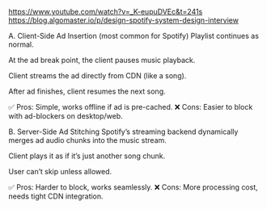 https://www.youtube.com/watch?v=_K-eupuDVEc&t=241s
https://blog.algomaster.io/p/design-spotify-system-design-interview

A. Client-Side Ad Insertion (most common for Spotify)
Playlist continues as normal.

At the ad break point, the client pauses music playback.

Client streams the ad directly from CDN (like a song).

After ad finishes, client resumes the next song.

✅ Pros: Simple, works offline if ad is pre-cached.
❌ Cons: Easier to block with ad-blockers on desktop/web.

B. Server-Side Ad Stitching
Spotify’s streaming backend dynamically merges ad audio chunks into the music stream.

Client plays it as if it’s just another song chunk.

User can’t skip unless allowed.

✅ Pros: Harder to block, works seamlessly.
❌ Cons: More processing cost, needs tight CDN integration.